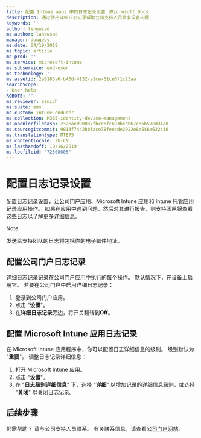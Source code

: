 ```yaml
---
title: 配置 Intune apps 中的日志记录设置 |Microsoft Docs
description: 通过使用详细日志记录帮助公司支持人员修复设备问题
keywords: ''
author: lenewsad
ms.author: lanewsad
manager: dougeby
ms.date: 04/19/2019
ms.topic: article
ms.prod: ''
ms.service: microsoft-intune
ms.subservice: end-user
ms.technology: ''
ms.assetid: 2a9183a6-b40d-4132-a1ce-61ce0f1c23aa
searchScope:
- User help
ROBOTS: ''
ms.reviewer: esmich
ms.suite: ems
ms.custom: intune-enduser
ms.collection: M365-identity-device-management
ms.openlocfilehash: 2326aed90037fbcc6fc693bcdb67c86b57ed34a0
ms.sourcegitcommit: 9013f7442bbface78feecde2922e8e546a622c16
ms.translationtype: MTE75
ms.contentlocale: zh-CN
ms.lasthandoff: 10/16/2019
ms.locfileid: "72508005"
---
```

# <a name="configure-logging-settings"></a>配置日志记录设置

配置日志记录设置，让公司门户应用、Microsoft Intune 应用和 Intune 托管应用记录应用操作。 如果在应用中遇到问题，然后对其进行报告，则支持团队将查看这些日志以了解更多详细信息。 

> [!NOTE]
> 发送给支持团队的日志将包括你的电子邮件地址。  

## <a name="configure-company-portal-logging"></a>配置公司门户日志记录
详细日志记录记录在公司门户应用中执行的每个操作。 默认情况下，在设备上启用它。 若要在公司门户中启用详细日志记录：  

1. 登录到公司门户应用。
2. 点击 "**设置**"。
3. 在**详细日志记录**旁边，将开关翻转到**Off**。

## <a name="configure-microsoft-intune-app-logging"></a>配置 Microsoft Intune 应用日志记录
在 Microsoft Intune 应用程序中，你可以配置日志详细信息的级别。 级别默认为 "**重要**"。 调整日志记录详细信息：  

1. 打开 Microsoft Intune 应用。  
2. 点击 "**设置**"。  
3. 在 "**日志级别详细信息**" 下，选择 "**详细**" 以增加记录的详细信息级别，或选择 "**关闭**" 以关闭日志记录。  

## <a name="next-steps"></a>后续步骤  

仍需帮助？ 请与公司支持人员联系。 有关联系信息，请查看[公司门户网站](https://go.microsoft.com/fwlink/?linkid=2010980)。  
